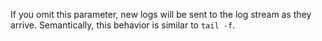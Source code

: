 If you omit this parameter, new logs will be sent to the log stream as they arrive. Semantically, this behavior is similar to `tail -f`.
